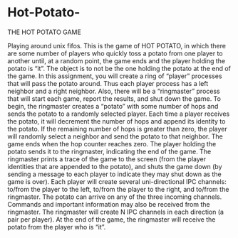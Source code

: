# Hot-Potato-
THE HOT POTATO GAME

Playing around unix fifos. This is the game of HOT POTATO, in which there are some number of players who quickly toss a potato from one player to another until, at a random point, the game ends and the player holding the potato is “it”. The object is to not be the one holding the potato at the end of the game. In this assignment, you will create a ring of “player” processes that will pass the potato around. Thus each player process has a left neighbor and a right neighbor. Also, there will be a “ringmaster” process that will start each game, report the results, and shut down the game.
To begin, the ringmaster creates a “potato” with some number of hops and sends the potato to a randomly selected player. Each time a player receives the potato, it will decrement the number of hops and append its identity to the potato. If the remaining number of hops is greater than zero, the player will randomly select a neighbor and send the potato to that neighbor. The game ends when the hop counter reaches zero. The player holding the potato sends it to the ringmaster, indicating the end of the game. The ringmaster prints a trace of the game to the screen (from the player identities that are appended to the potato), and shuts the game down (by sending a message to each player to indicate they may shut down as the game is over).
Each player will create several uni-directional IPC channels: to/from the player to the left, to/from the player to the right, and to/from the ringmaster. The potato can arrive on any of the three incoming channels. Commands and important information may also be received from the ringmaster. The ringmaster will create N IPC channels in each direction (a pair per player). At the end of the game, the ringmaster will receive the potato from the player who is “it”.
